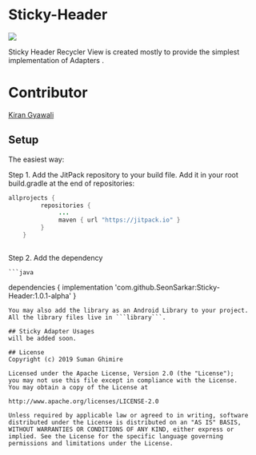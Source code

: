 # Sticky-Header

[![](https://jitpack.io/v/SeonSarkar/Sticky-Header.svg)](https://jitpack.io/#SeonSarkar/Sticky-Header)

Sticky Header Recycler View is created mostly to provide the simplest implementation of Adapters . 

# Contributor
 [Kiran Gyawali](www.kirangyawali.com.np)

## Setup

The easiest way:

Step 1. Add the JitPack repository to your build file.
        Add it in your root build.gradle at the end of repositories:
        
```java
allprojects {
		 repositories {
			  ...
			  maven { url "https://jitpack.io" }
		 }
	}
  
  ``` 
  Step 2. 
    Add the dependency
    
    ```java
   
   dependencies {
      implementation 'com.github.SeonSarkar:Sticky-Header:1.0.1-alpha'
      }
      
   ```
You may also add the library as an Android Library to your project. All the library files live in ```library```.

## Sticky Adapter Usages
 will be added soon.

## License
Copyright (c) 2019 Suman Ghimire

Licensed under the Apache License, Version 2.0 (the "License"); 
you may not use this file except in compliance with the License.
You may obtain a copy of the License at

http://www.apache.org/licenses/LICENSE-2.0

Unless required by applicable law or agreed to in writing, software distributed under the License is distributed on an "AS IS" BASIS, WITHOUT WARRANTIES OR CONDITIONS OF ANY KIND, either express or implied. See the License for the specific language governing permissions and limitations under the License.


